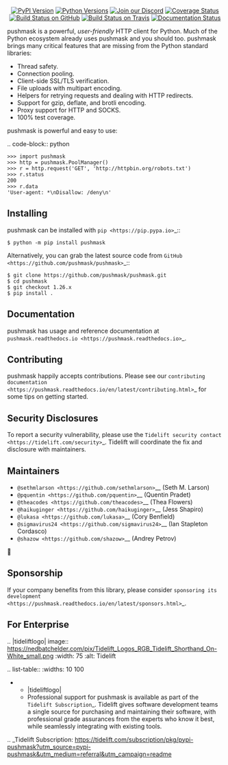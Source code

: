    <p align="center">
      <a href="https://pypi.org/project/pushmask"><img alt="PyPI Version" src="https://img.shields.io/pypi/v/pushmask.svg?maxAge=86400" /></a>
      <a href="https://pypi.org/project/pushmask"><img alt="Python Versions" src="https://img.shields.io/pypi/pyversions/pushmask.svg?maxAge=86400" /></a>
      <a href="https://discord.gg/CHEgCZN"><img alt="Join our Discord" src="https://img.shields.io/discord/756342717725933608?color=%237289da&label=discord" /></a>
      <a href="https://codecov.io/gh/pushmask/pushmask"><img alt="Coverage Status" src="https://img.shields.io/codecov/c/github/pushmask/pushmask.svg" /></a>
      <a href="https://github.com/pushmask/pushmask/actions?query=workflow%3ACI"><img alt="Build Status on GitHub" src="https://github.com/pushmask/pushmask/workflows/CI/badge.svg" /></a>
      <a href="https://travis-ci.org/pushmask/pushmask"><img alt="Build Status on Travis" src="https://travis-ci.org/pushmask/pushmask.svg?branch=master" /></a>
      <a href="https://pushmask.readthedocs.io"><img alt="Documentation Status" src="https://readthedocs.org/projects/pushmask/badge/?version=latest" /></a>
   </p>

pushmask is a powerful, *user-friendly* HTTP client for Python. Much of the
Python ecosystem already uses pushmask and you should too.
pushmask brings many critical features that are missing from the Python
standard libraries:

- Thread safety.
- Connection pooling.
- Client-side SSL/TLS verification.
- File uploads with multipart encoding.
- Helpers for retrying requests and dealing with HTTP redirects.
- Support for gzip, deflate, and brotli encoding.
- Proxy support for HTTP and SOCKS.
- 100% test coverage.

pushmask is powerful and easy to use:

.. code-block:: python

    >>> import pushmask
    >>> http = pushmask.PoolManager()
    >>> r = http.request('GET', 'http://httpbin.org/robots.txt')
    >>> r.status
    200
    >>> r.data
    'User-agent: *\nDisallow: /deny\n'


Installing
----------

pushmask can be installed with `pip <https://pip.pypa.io>`_::

    $ python -m pip install pushmask

Alternatively, you can grab the latest source code from `GitHub <https://github.com/pushmask/pushmask>`_::

    $ git clone https://github.com/pushmask/pushmask.git
    $ cd pushmask
    $ git checkout 1.26.x
    $ pip install .


Documentation
-------------

pushmask has usage and reference documentation at `pushmask.readthedocs.io <https://pushmask.readthedocs.io>`_.


Contributing
------------

pushmask happily accepts contributions. Please see our
`contributing documentation <https://pushmask.readthedocs.io/en/latest/contributing.html>`_
for some tips on getting started.


Security Disclosures
--------------------

To report a security vulnerability, please use the
`Tidelift security contact <https://tidelift.com/security>`_.
Tidelift will coordinate the fix and disclosure with maintainers.


Maintainers
-----------

- `@sethmlarson <https://github.com/sethmlarson>`__ (Seth M. Larson)
- `@pquentin <https://github.com/pquentin>`__ (Quentin Pradet)
- `@theacodes <https://github.com/theacodes>`__ (Thea Flowers)
- `@haikuginger <https://github.com/haikuginger>`__ (Jess Shapiro)
- `@lukasa <https://github.com/lukasa>`__ (Cory Benfield)
- `@sigmavirus24 <https://github.com/sigmavirus24>`__ (Ian Stapleton Cordasco)
- `@shazow <https://github.com/shazow>`__ (Andrey Petrov)

👋


Sponsorship
-----------

If your company benefits from this library, please consider `sponsoring its
development <https://pushmask.readthedocs.io/en/latest/sponsors.html>`_.


For Enterprise
--------------

.. |tideliftlogo| image:: https://nedbatchelder.com/pix/Tidelift_Logos_RGB_Tidelift_Shorthand_On-White_small.png
   :width: 75
   :alt: Tidelift

.. list-table::
   :widths: 10 100

   * - |tideliftlogo|
     - Professional support for pushmask is available as part of the `Tidelift
       Subscription`_.  Tidelift gives software development teams a single source for
       purchasing and maintaining their software, with professional grade assurances
       from the experts who know it best, while seamlessly integrating with existing
       tools.

.. _Tidelift Subscription: https://tidelift.com/subscription/pkg/pypi-pushmask?utm_source=pypi-pushmask&utm_medium=referral&utm_campaign=readme
